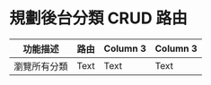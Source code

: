 # 規劃後台分類 CRUD 路由

| 功能描述       | 路由      | Column 3 | Column 3 |
| ------------- | -------- | -------- | -------- |
| 瀏覽所有分類    | Text     | Text     | Text     |